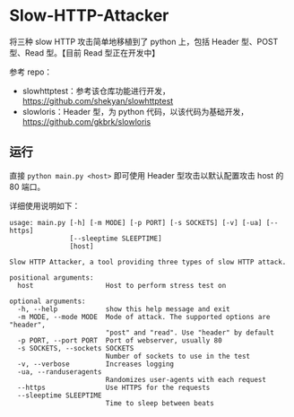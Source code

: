 # Slow-HTTP-Attacker

将三种 slow HTTP 攻击简单地移植到了 python 上，包括 Header 型、POST 型、Read 型。【目前 Read 型正在开发中】

参考 repo：

* slowhttptest：参考该仓库功能进行开发，https://github.com/shekyan/slowhttptest
* slowloris：Header 型，为 python 代码，以该代码为基础开发，https://github.com/gkbrk/slowloris

## 运行

直接 `python main.py <host>` 即可使用 Header 型攻击以默认配置攻击 host 的 80 端口。

详细使用说明如下：

```
usage: main.py [-h] [-m MODE] [-p PORT] [-s SOCKETS] [-v] [-ua] [--https]
               [--sleeptime SLEEPTIME]
               [host]

Slow HTTP Attacker, a tool providing three types of slow HTTP attack.

positional arguments:
  host                  Host to perform stress test on

optional arguments:
  -h, --help            show this help message and exit
  -m MODE, --mode MODE  Mode of attack. The supported options are "header",
                        "post" and "read". Use "header" by default
  -p PORT, --port PORT  Port of webserver, usually 80
  -s SOCKETS, --sockets SOCKETS
                        Number of sockets to use in the test
  -v, --verbose         Increases logging
  -ua, --randuseragents
                        Randomizes user-agents with each request
  --https               Use HTTPS for the requests
  --sleeptime SLEEPTIME
                        Time to sleep between beats
```